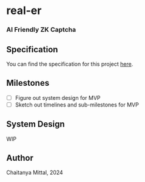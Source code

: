 # real-er

### AI Friendly ZK Captcha

## Specification
You can find the specification for this project [here](https://blog.reclaimprotocol.org/posts/zk-captcha/).

## Milestones
- [ ] Figure out system design for MVP
- [ ] Sketch out timelines and sub-milestones for MVP

## System Design
WIP

## Author
Chaitanya Mittal, 2024
